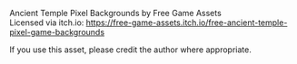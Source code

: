 Ancient Temple Pixel Backgrounds by Free Game Assets  
Licensed via itch.io: https://free-game-assets.itch.io/free-ancient-temple-pixel-game-backgrounds

If you use this asset, please credit the author where appropriate.